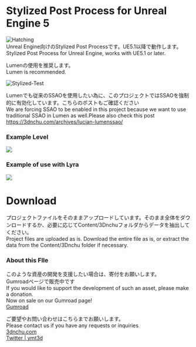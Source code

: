 # Stylized Post Process for Unreal Engine 5
![Hatching](https://github.com/ymt3d/UE5-StylizedPostProcess/assets/7782271/3b03273b-85d8-4bd3-bb25-d1a8c0357da8)<br>
Unreal Engine向けのStylized Post Processです。UE5.1以降で動作します。<br>
Stylized Post Process for Unreal Engine, works with UE5.1 or later.<br>

Lumenの使用を推奨します。<br>
Lumen is recommended.<br>

![Stylized-Test](https://github.com/ymt3d/UE5-StylizedPostProcess/assets/7782271/947db18e-0a0c-4986-ba19-32e04024ecc0)<br>

Lumenでも従来のSSAOを使用したい為に、このプロジェクトではSSAOを強制的に有効化しています。こちらのポストもご確認ください<br>
We are forcing SSAO to be enabled in this project because we want to use traditional SSAO in Lumen as well.Please also check this post<br>
https://3dnchu.com/archives/lucian-lumenssao/


### Example Level
[![](https://img.youtube.com/vi/G-_1xHfr3_E/0.jpg)](https://www.youtube.com/watch?v=G-_1xHfr3_E)

### Example of use with Lyra
[![](https://img.youtube.com/vi/NJjwrQialp8/0.jpg)](https://www.youtube.com/watch?v=NJjwrQialp8)

# Download
プロジェクトファイルをそのままアップロードしています。そのまま全体をダウンロードするか、必要に応じてContent/3Dnchuフォルダからデータを抽出してください。<br>
Project files are uploaded as is. Download the entire file as is, or extract the data from the Content/3Dnchu folder if necessary.<br>

### About this FIle<br>
このような資産の開発を支援したい場合は、寄付をお願いします。<br>
Gumroadページで販売中です<br>
If you would like to support the development of such an asset, please make a donation.<br>
Now on sale on our Gumroad page!<br>
[Gumroad](https://yamato3d.gumroad.com/l/StylizedPP-UE5)<br>

ご要望やお問い合わせはこちらまでお願いします。<br>
Please contact us if you have any requests or inquiries<br>
[3dnchu.com](https://3dnchu.com)<br>
[Twitter | ymt3d](https://twitter.com/ymt3d)<br>
